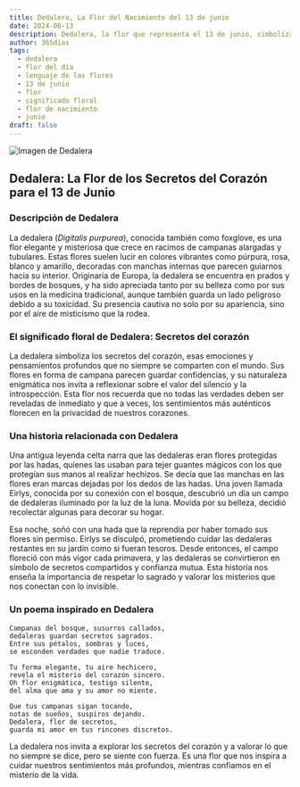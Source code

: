 ```yaml
---
title: Dedalera, La Flor del Nacimiento del 13 de junio
date: 2024-06-13
description: Dedalera, la flor que representa el 13 de junio, simboliza Secretos del corazón. Descubre su fascinante historia, significado en el lenguaje de las flores y una poesía que celebra su belleza.
author: 365días
tags:
  - dedalera
  - flor del día
  - lenguaje de las flores
  - 13 de junio
  - flor
  - significado floral
  - flor de nacimiento
  - junio
draft: false
---
```


![Imagen de Dedalera](https://cdn.pixabay.com/photo/2022/07/29/02/38/flowers-7350909_960_720.jpg#center)


## Dedalera: La Flor de los Secretos del Corazón para el 13 de Junio

### Descripción de Dedalera

La dedalera (_Digitalis purpurea_), conocida también como foxglove, es una flor elegante y misteriosa que crece en racimos de campanas alargadas y tubulares. Estas flores suelen lucir en colores vibrantes como púrpura, rosa, blanco y amarillo, decoradas con manchas internas que parecen guiarnos hacia su interior. Originaria de Europa, la dedalera se encuentra en prados y bordes de bosques, y ha sido apreciada tanto por su belleza como por sus usos en la medicina tradicional, aunque también guarda un lado peligroso debido a su toxicidad. Su presencia cautiva no solo por su apariencia, sino por el aire de misticismo que la rodea.

### El significado floral de Dedalera: Secretos del corazón

La dedalera simboliza los secretos del corazón, esas emociones y pensamientos profundos que no siempre se comparten con el mundo. Sus flores en forma de campana parecen guardar confidencias, y su naturaleza enigmática nos invita a reflexionar sobre el valor del silencio y la introspección. Esta flor nos recuerda que no todas las verdades deben ser reveladas de inmediato y que a veces, los sentimientos más auténticos florecen en la privacidad de nuestros corazones.

### Una historia relacionada con Dedalera

Una antigua leyenda celta narra que las dedaleras eran flores protegidas por las hadas, quienes las usaban para tejer guantes mágicos con los que protegían sus manos al realizar hechizos. Se decía que las manchas en las flores eran marcas dejadas por los dedos de las hadas. Una joven llamada Eirlys, conocida por su conexión con el bosque, descubrió un día un campo de dedaleras iluminado por la luz de la luna. Movida por su belleza, decidió recolectar algunas para decorar su hogar.

Esa noche, soñó con una hada que la reprendía por haber tomado sus flores sin permiso. Eirlys se disculpó, prometiendo cuidar las dedaleras restantes en su jardín como si fueran tesoros. Desde entonces, el campo floreció con más vigor cada primavera, y las dedaleras se convirtieron en símbolo de secretos compartidos y confianza mutua. Esta historia nos enseña la importancia de respetar lo sagrado y valorar los misterios que nos conectan con lo invisible.

### Un poema inspirado en Dedalera

```
Campanas del bosque, susurros callados,  
dedaleras guardan secretos sagrados.  
Entre sus pétalos, sombras y luces,  
se esconden verdades que nadie traduce.  

Tu forma elegante, tu aire hechicero,  
revela el misterio del corazón sincero.  
Oh flor enigmática, testigo silente,  
del alma que ama y su amor no miente.  

Que tus campanas sigan tocando,  
notas de sueños, suspiros dejando.  
Dedalera, flor de secretos,  
guarda mi amor en tus rincones discretos.  
```

La dedalera nos invita a explorar los secretos del corazón y a valorar lo que no siempre se dice, pero se siente con fuerza. Es una flor que nos inspira a cuidar nuestros sentimientos más profundos, mientras confiamos en el misterio de la vida.

